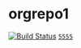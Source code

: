 # orgrepo1
[![Build Status](https://dev.azure.com/JIngzhuYan/0114NewProject/_apis/build/status/zhuorg-PRTest-CI?branchName=master)](https://dev.azure.com/JIngzhuYan/0114NewProject/_build/latest?definitionId=334&branchName=master)
[`5555`](http://111.com)
